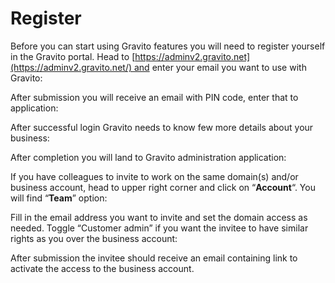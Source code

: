 Register
========

Before you can start using Gravito features you will need to register yourself in the Gravito portal. Head to [https://adminv2.gravito.net](https://adminv2.gravito.net/) and enter your email you want to use with Gravito:

After submission you will receive an email with PIN code, enter that to application:

After successful login Gravito needs to know few more details about your business:

After completion you will land to Gravito administration application:

If you have colleagues to invite to work on the same domain(s) and/or business account, head to upper right corner and click on “**Account**“. You will find “**Team**” option:

Fill in the email address you want to invite and set the domain access as needed. Toggle “Customer admin” if you want the invitee to have similar rights as you over the business account:

After submission the invitee should receive an email containing link to activate the access to the business account.